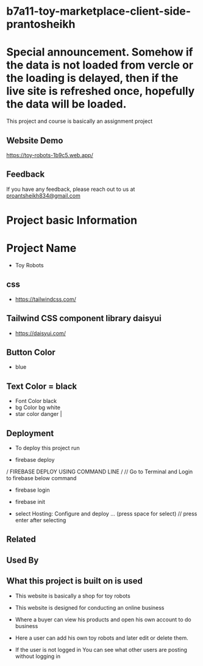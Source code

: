 # b7a11-toy-marketplace-client-side-prantosheikh

# Special announcement. Somehow if the data is not loaded from vercle or the loading is delayed, then if the live site is refreshed once, hopefully the data will be loaded.

This project and course is basically an assignment project

## Website Demo

https://toy-robots-1b9c5.web.app/

## Feedback

If you have any feedback, please reach out to us at proantsheikh834@gmail.com

# Project basic Information

# Project Name

- Toy Robots

## css

- https://tailwindcss.com/

## Tailwind CSS component library daisyui

- https://daisyui.com/

## Button Color

- blue

## Text Color = black

- Font Color black
- bg Color bg white
- star color danger |

## Deployment

- To deploy this project run

- firebase deploy

/ FIREBASE DEPLOY USING COMMAND LINE /
// Go to Terminal and Login to firebase below command

- firebase login

- firebase init

- select Hosting: Configure and deploy ... (press space for select)
  // press enter after selecting

## Related

## Used By

## What this project is built on is used

- This website is basically a shop for toy robots

- This website is designed for conducting an online business
- Where a buyer can view his products and open his own account to do business

* Here a user can add his own toy robots and later edit or delete them.

* If the user is not logged in You can see what other users are posting without logging in
